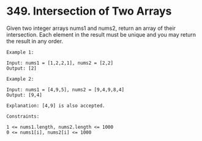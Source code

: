 # 349. Intersection of Two Arrays

Given two integer arrays nums1 and nums2, return an array of their intersection. Each element in the result must be unique and you may return the result in any order.

```
Example 1:

Input: nums1 = [1,2,2,1], nums2 = [2,2]
Output: [2]
```

```
Example 2:

Input: nums1 = [4,9,5], nums2 = [9,4,9,8,4]
Output: [9,4]

Explanation: [4,9] is also accepted.
```


```
Constraints:

1 <= nums1.length, nums2.length <= 1000
0 <= nums1[i], nums2[i] <= 1000
```
